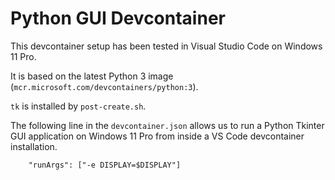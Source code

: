 # Python GUI Devcontainer

This devcontainer setup has been tested in Visual Studio Code on Windows 11 Pro.

It is based on the latest Python 3 image (`mcr.microsoft.com/devcontainers/python:3`).

`tk` is installed by `post-create.sh`.

The following line in the `devcontainer.json` allows us to run a Python Tkinter GUI application on Windows 11 Pro from inside a VS Code devcontainer installation.

```jsonc
    "runArgs": ["-e DISPLAY=$DISPLAY"]
```
